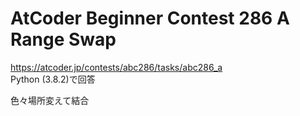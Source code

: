 # AtCoder Beginner Contest 286 A Range Swap  
https://atcoder.jp/contests/abc286/tasks/abc286_a  
Python (3.8.2)で回答  

色々場所変えて結合
